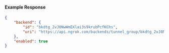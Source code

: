 <!-- Code generated for API Clients. DO NOT EDIT. -->

#### Example Response

```json
{
	"backend": {
		"id": "bkdtg_2vJ0NwWmEXlai3s9krubPcfKChs",
		"uri": "https://api.ngrok.com/backends/tunnel_group/bkdtg_2vJ0NwWmEXlai3s9krubPcfKChs"
	},
	"enabled": true
}
```
